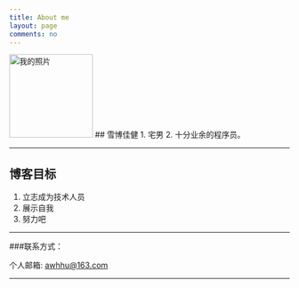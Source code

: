 ```yaml
---
title: About me
layout: page
comments: no
---
```

<img src="http://c.hiphotos.bdimg.com/album/s%3D550%3Bq%3D90%3Bc%3Dxiangce%2C100%2C100/sign=94eb27adaf6eddc422e7b4fe09e0c7c0/1ad5ad6eddc451da1bd405a3b4fd5266d0163253.jpg?referer=71db8b3d41a98226e1d61e177e32&x=.jpg" alt="我的照片" title="头像" width=150/>
## 雪博佳健
1. 宅男
2. 十分业余的程序员。       	

---
## 博客目标
1. 立志成为技术人员
2. 展示自我
3. 努力吧

----

###联系方式：        

个人邮箱: [awhhu@163.com](mailto:awhhu@163.com)

----


